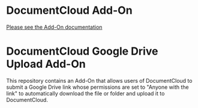
# DocumentCloud Add-On

[Please see the Add-On documentation](https://github.com/MuckRock/documentcloud-hello-world-addon/wiki/)

# DocumentCloud Google Drive Upload Add-On

This repository contains an Add-On that allows users of DocumentCloud to submit a Google Drive link whose permissions are set to "Anyone with the link" to automatically download the file or folder and upload it to DocumentCloud. 

